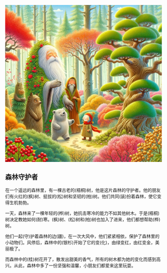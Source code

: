 <link rel="stylesheet" type="text/css" href="story.css" />

![](./story-img/森林守护者.png)

## 森林守护者

在一个遥远的森林里，有一棵古老的(梧桐)树，他是这片森林的守护者。他的朋友们有火红的(枫)树、挺拔的(松)树和坚韧的(柏)树。他们共同(装)扮着森林，使它变得生机勃勃。

一天，森林来了一棵年轻的(桦)树，她抗击寒冷的能力不如其他树木。于是(梧桐)树决定教她如何(耐)寒。(枫)树、(松)树和(柏)树也加入了进来，他们都想帮助(桦)树。

他们一起(守)护着森林的边(疆)，在一次大风中，他们紧紧相依，保护了森林里的小动物们。风停后，森林中的(银杉)开始了它的变(化)，由绿变红，由红变金，美丽极了。

而森林中的(桂)树花开了，散发出甜美的香气，所有的树木都为她的变化而感到高兴。从此，森林中多了一份坚强和温馨，小朋友们都爱来这里玩耍。
